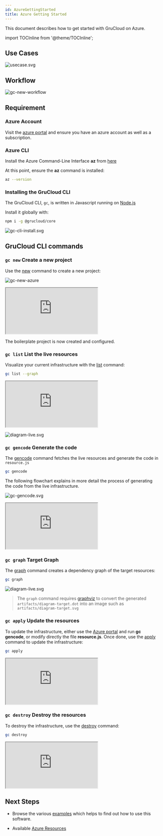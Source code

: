 ```yaml
---
id: AzureGettingStarted
title: Azure Getting Started
---
```


This document describes how to get started with GruCloud on Azure.

import TOCInline from '@theme/TOCInline';

<TOCInline toc={toc} />

## Use Cases

![usecase.svg](../../plantuml/gc-usecase.svg)

## Workflow

![gc-new-workflow](../../plantuml/gc-new-workflow.svg)

## Requirement

### Azure Account

Visit the [azure portal](https://portal.azure.com) and ensure you have an azure account as well as a subscription.

### Azure CLI

Install the Azure Command-Line Interface **az** from [here](https://docs.microsoft.com/en-us/cli/azure/install-azure-cli?view=azure-cli-latest)

At this point, ensure the **az** command is installed:

```bash
az --version
```

### Installing the GruCloud CLI

The GruCloud CLI, `gc`, is written in Javascript running on [Node.js](https://nodejs.org)

Install it globally with:

```sh
npm i -g @grucloud/core
```

![gc-cli-install.svg](../../plantuml/grucloud-cli-install.svg)

## GruCloud CLI commands

### `gc new` Create a new project

Use the [new](../cli/New.md) command to create a new project:

![gc-new-azure](../../plantuml/gc-new-azure.svg)

<div>
    <iframe
    data-autoplay
    src="https://asciinema.org/a/MFw0YToJlA6BpFgUU3LY2LA1D/iframe?autoplay=true&amp;speed=2&amp;loop=true"
    id="asciicast-iframe-13761"
    name="asciicast-iframe-13761"
    scrolling="no"
    style={{ width: "100%", height: "500px" }}
    ></iframe>
</div>
            
The boilerplate project is now created and configured.

### `gc list` List the live resources

Visualize your current infrastructure with the [list](../cli/List.md) command:

```sh
gc list --graph
```

<div>
    <iframe
    data-autoplay
    src="https://asciinema.org/a/zbXkGiXBdDwOXHCJtKvttxv9z/iframe?autoplay=true&amp;speed=1&amp;loop=true"
    id="asciicast-iframe-13761"
    name="asciicast-iframe-13761"
    scrolling="no"
    style={{ width: "100%", height: "700px" }}
    ></iframe>
</div>

![diagram-live.svg](https://raw.githubusercontent.com/grucloud/grucloud/main/examples/azure/Compute/vm/artifacts/diagram-live.svg)

### `gc gencode` Generate the code

The [gencode](../cli/GenCode.md) command fetches the live resources and generate the code in `resource.js`

```sh
gc gencode
```

The following flowchart explains in more detail the process of generating the code from the live infrastructure.

![gc-gencode.svg](../../plantuml/gc-gencode.svg)

<div>
    <iframe
    data-autoplay
    src="https://asciinema.org/a/MyAIWObbcxVXLMaBA2A05u3y4/iframe?autoplay=true&amp;speed=1&amp;loop=true"
    id="asciicast-iframe-13762"
    name="asciicast-iframe-13762"
    scrolling="no"
    style={{ width: "100%", height: "700px" }}
    ></iframe>
</div>

### `gc graph` Target Graph

The [graph](../cli/Graph.md) command creates a dependency graph of the target resources:

```sh
gc graph
```

![diagram-live.svg](https://raw.githubusercontent.com/grucloud/grucloud/main/examples/azure/Compute/vm/artifacts/diagram-target.svg)

> The `graph` command requires [graphviz](https://graphviz.org/) to convert the generated `artifacts/diagram-target.dot` into an image such as `artifacts/diagram-target.svg`

### `gc apply` Update the resources

To update the infrastructure, either use the [Azure portal](https://portal.azure.com) and run **gc gencode**, or modify directly the file **resource.js**.
Once done, use the [apply](../cli/Apply.md) command to update the infrastructure:

```sh
gc apply
```

<div>
    <iframe
    data-autoplay
    src="https://asciinema.org/a/X8nXfxNUnAKVPTORfPRggDbP0/iframe?autoplay=true&amp;speed=1&amp;loop=true"
    id="asciicast-iframe-13763"
    name="asciicast-iframe-13763"
    scrolling="no"
    style={{ width: "100%", height: "800px" }}
    ></iframe>
</div>

### `gc destroy` Destroy the resources

To destroy the infrastructure, use the [destroy](../cli/Destroy.md) command:

```sh
gc destroy
```

<div>
    <iframe
    data-autoplay
    src="https://asciinema.org/a/2pQiYTgZgQD776G077qOHBU64/iframe?autoplay=true&amp;speed=1&amp;loop=true"
    id="asciicast-iframe-13764"
    name="asciicast-iframe-13764"
    scrolling="no"
    style={{ width: "100%", height: "900px" }}
    ></iframe>
</div>

## Next Steps

- Browse the various [examples](https://github.com/grucloud/grucloud/tree/main/examples/azure) which helps to find out how to use this software.

- Available [Azure Resources](./AzureResources.md)
